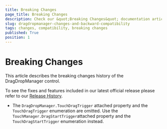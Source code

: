 ```yaml
---
title: Breaking Changes
page_title: Breaking Changes
description: Check our &quot;Breaking Changes&quot; documentation article for the DragDropManager WPF control.
slug: dragdropmanager-changes-and-backward-compatibility
tags: changes, compatibility, breaking changes
published: True
position: 1
---
```


# Breaking Changes

This article describes the breaking changes history of the DragDropManager control.

To see the fixes and features included in our latest official release please refer to our [Release History](http://www.telerik.com/support/whats-new/wpf/release-history).

* The `DragDropManager.TouchDragTrigger` attached property and the `TouchDragTrigger` enumeration are omitted. Use the `TouchManager.DragStartTrigger`attached property and the `TouchDragStartTrigger` enumeration instead. 
